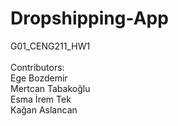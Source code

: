 # Dropshipping-App
G01_CENG211_HW1 <br /> <br />
Contributors: <br />
Ege Bozdemir <br />
Mertcan Tabakoğlu <br />
Esma İrem Tek <br />
Kağan Aslancan 
